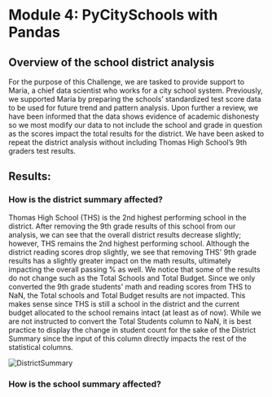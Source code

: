 
# Module 4: PyCitySchools with Pandas

## Overview of the school district analysis

For the purpose of this Challenge, we are tasked to provide support to Maria, a chief data scientist who works for a city school system. Previously, we supported Maria by preparing the schools’ standardized test score data to be used for future trend and pattern analysis. Upon further a review, we have been informed that the data shows evidence of academic dishonesty so we most modify our data to not include the school and grade in question as the scores impact the total results for the district. We have been asked to repeat the district analysis without including Thomas High School’s 9th graders test results.

## Results: 

### How is the district summary affected?

Thomas High School (THS) is the 2nd highest performing school in the district. After removing the 9th grade results of this school from our analysis, we can see that the overall district results decrease slightly; however, THS remains the 2nd highest performing school. Although the district reading scores drop slightly, we see that removing THS' 9th grade results has a slightly greater impact on the math results, ultimately impacting the overall passing % as well. We notice that some of the results do not change such as the Total Schools and Total Budget. Since we only converted the 9th grade students' math and reading scores from THS to NaN, the Total schools and Total Budget results are not impacted. This makes sense since THS is still a school in the district and the current budget allocated to the school remains intact (at least as of now). While we are not instructed to convert the Total Students column to NaN, it is best practice to display the change in student count for the sake of the District Summary since the input of this column directly impacts the rest of the statistical columns.

![DistrictSummary](https://user-images.githubusercontent.com/88041368/133296352-f8770519-00c0-4747-ae4e-791541e06147.png)

### How is the school summary affected?
